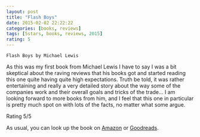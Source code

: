 ```yaml
---
layout: post
title: "Flash Boys"
date: 2015-02-02 22:22:22
categories: [books, reviews]
tags: [5stars, books, reviews, 2015]
rating: 5
---
```

`Flash Boys by Michael Lewis`

As this was my first book from Michael Lewis I have to say I was a bit skeptical about the raving reviews that his books got and started reading this one quite having quite high expectations.
Truth be told, it was rather entertaining and really a very detailed story about the way some of the companies work and their overall goals and tricks of the trade...
I am looking forward to more books from him, and I feel that this one in particular is pretty much spot on with lots of the facts, no matter what some argue.

Rating 5/5

As usual, you can look up the book on [Amazon] or [Goodreads].

[Amazon]: http://www.amazon.com/Flash-Boys-Michael-Lewis/dp/0393244660
[Goodreads]: https://www.goodreads.com/book/show/20642037-flash-boys
